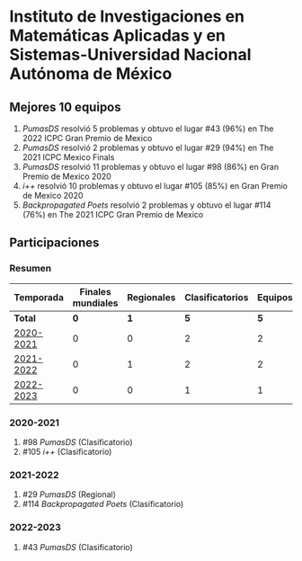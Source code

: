 ---
---

# Instituto de Investigaciones en Matemáticas Aplicadas y en Sistemas-Universidad Nacional Autónoma de México

## Mejores 10 equipos

1. _PumasDS_ resolvió 5 problemas y obtuvo el lugar #43 (96%) en The 2022 ICPC Gran Premio de Mexico
1. _PumasDS_ resolvió 2 problemas y obtuvo el lugar #29 (94%) en The 2021 ICPC Mexico Finals
1. _PumasDS_ resolvió 11 problemas y obtuvo el lugar #98 (86%) en Gran Premio de Mexico 2020
1. _i++_ resolvió 10 problemas y obtuvo el lugar #105 (85%) en Gran Premio de Mexico 2020
1. _Backpropagated Poets_ resolvió 2 problemas y obtuvo el lugar #114 (76%) en The 2021 ICPC Gran Premio de Mexico

## Participaciones

### Resumen

| Temporada | Finales mundiales | Regionales | Clasificatorios | Equipos |
| --- | --- | --- | --- | --- |
| **Total** | **0** | **1** | **5** | **5** |
| [2020-2021](#2020-2021) | 0 | 0 | 2 | 2 |
| [2021-2022](#2021-2022) | 0 | 1 | 2 | 2 |
| [2022-2023](#2022-2023) | 0 | 0 | 1 | 1 |

### 2020-2021

1. #98 _PumasDS_ (Clasificatorio)
1. #105 _i++_ (Clasificatorio)

### 2021-2022

1. #29 _PumasDS_ (Regional)
1. #114 _Backpropagated Poets_ (Clasificatorio)

### 2022-2023

1. #43 _PumasDS_ (Clasificatorio)



